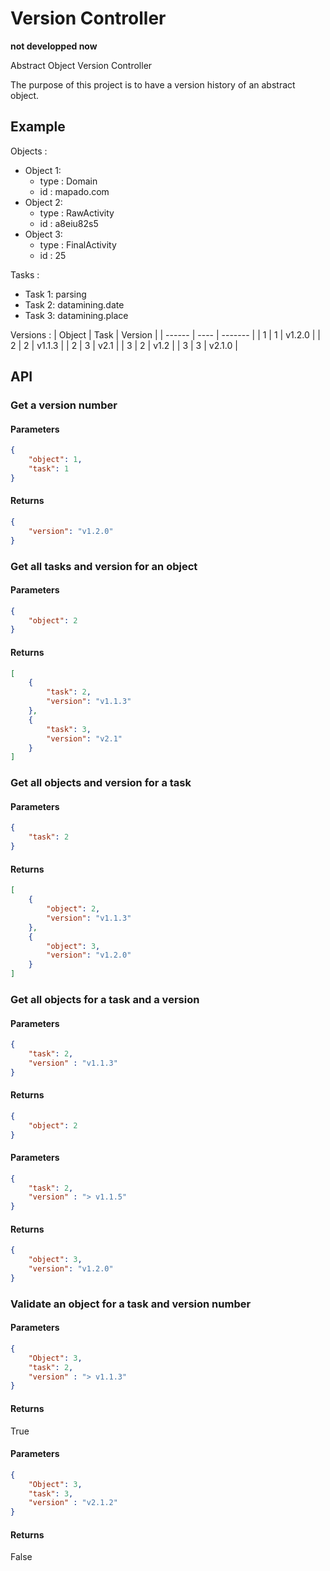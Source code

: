 Version Controller
==================
**not developped now**

Abstract Object Version Controller

The purpose of this project is to have a version history of an abstract object.

## Example
Objects :
* Object 1:
  * type : Domain
  * id : mapado.com
* Object 2:
  * type : RawActivity
  * id : a8eiu82s5
* Object 3:
  * type : FinalActivity
  * id : 25

Tasks :
* Task 1: parsing
* Task 2: datamining.date
* Task 3: datamining.place

Versions : 
| Object | Task | Version |
| ------ | ---- | ------- |
| 1 | 1 | v1.2.0 |
| 2 | 2 | v1.1.3 |
| 2 | 3 | v2.1 |
| 3 | 2 | v1.2 |
| 3 | 3 | v2.1.0 |


## API
### Get a version number
#### Parameters
```json
{
    "object": 1,
    "task": 1
}
```

#### Returns
```json
{
    "version": "v1.2.0"
}
```

### Get all tasks and version for an object
#### Parameters 
```json
{
    "object": 2
}
```

#### Returns 
```json
[
    {
        "task": 2,
        "version": "v1.1.3"
    },
    {
        "task": 3,
        "version": "v2.1"
    }
]
```

### Get all objects and version for a task
#### Parameters 
```json
{
    "task": 2
}
```

#### Returns 
```json
[
    {
        "object": 2,
        "version": "v1.1.3"
    },
    {
        "object": 3,
        "version": "v1.2.0"
    }
]
```

### Get all objects for a task and a version
#### Parameters 
```json
{
    "task": 2,
    "version" : "v1.1.3"
}
```

#### Returns 
```json
{
    "object": 2
}
```

#### Parameters 
```json
{
    "task": 2,
    "version" : "> v1.1.5"
}
```

#### Returns 
```json
{
    "object": 3,
    "version": "v1.2.0"
}
```

### Validate an object for a task and version number
#### Parameters 
```json
{
    "Object": 3,
    "task": 2,
    "version" : "> v1.1.3"
}
```

#### Returns 
True 

#### Parameters 
```json
{
    "Object": 3,
    "task": 3,
    "version" : "v2.1.2"
}
```

#### Returns 
False
